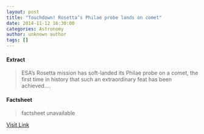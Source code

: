 ```yaml
---
layout: post
title: "Touchdown! Rosetta’s Philae probe lands on comet"
date: 2014-11-12 16:30:00
categories: Astronomy
author: unknown author
tags: []
---
```



#### Extract
>ESA’s Rosetta mission has soft-landed its Philae probe on a comet, the first time in history that such an extraordinary feat has been achieved....

#### Factsheet
>factsheet unavailable

[Visit Link](http://www.esa.int/Our_Activities/Space_Science/Rosetta/Touchdown!_Rosetta_s_Philae_probe_lands_on_comet)


